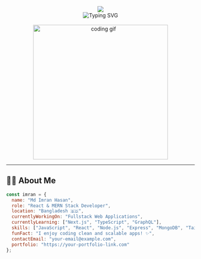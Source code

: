 <div align="center">
  <img src="https://capsule-render.vercel.app/api?type=waving&color=0:4F46E5,100:3B82F6&height=180&section=header&text=Md%20Imran%20Hasan&fontSize=38&fontColor=fff&animation=fadeIn&fontAlignY=40&desc=React%20%26%20MERN%20Stack%20Dev%20%7C%7C%20JavaScript%20Enthusiast&descAlignY=54&descAlign=62"/>
</div>

<div align="center" markdown="1">
  <img src="https://readme-typing-svg.herokuapp.com?font=Fira+Code&weight=700&size=26&duration=3500&pause=800&color=FFFFFF&center=true&vCenter=true&width=600&height=70&lines=Hello!+I'm+Md+Imran+Hasan;React+%26+MERN+Stack+Developer;JavaScript+Enthusiast+🚀" alt="Typing SVG" />
</div>

<br />

<div align="center">
  <img src="https://user-images.githubusercontent.com/74038190/225813708-98b745f2-7d22-48cf-9150-083f1b00d6c9.gif" width="360" alt="coding gif" />
</div>

---

## 👨‍💻 About Me

```js
const imran = {
  name: "Md Imran Hasan",
  role: "React & MERN Stack Developer",
  location: "Bangladesh 🇧🇩",
  currentlyWorkingOn: "Fullstack Web Applications",
  currentlyLearning: ["Next.js", "TypeScript", "GraphQL"],
  skills: ["JavaScript", "React", "Node.js", "Express", "MongoDB", "Tailwind CSS"],
  funFact: "I enjoy coding clean and scalable apps! ✨",
  contactEmail: "your-email@example.com",
  portfolio: "https://your-portfolio-link.com"
};
